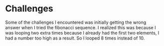 <h1>Challenges</h1>

Some of the challenges I encountered was initially getting the wrong answer when I tried the fibonacci sequence. I realized this was because I was looping two extra times because I already had the first two elements, I had a number too high as a result. So I looped 8 times instead of 10.
